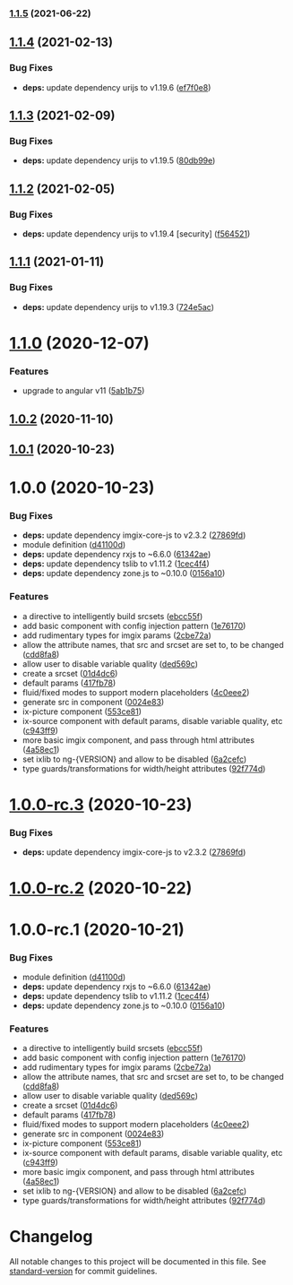### [1.1.5](https://github.com/imgix/angular/compare/v1.1.4...v1.1.5) (2021-06-22)

## [1.1.4](https://github.com/imgix/angular/compare/v1.1.3...v1.1.4) (2021-02-13)


### Bug Fixes

* **deps:** update dependency urijs to v1.19.6 ([ef7f0e8](https://github.com/imgix/angular/commit/ef7f0e8d37f00fc8c79ad6df811ac364e294016a))

## [1.1.3](https://github.com/imgix/angular/compare/v1.1.2...v1.1.3) (2021-02-09)


### Bug Fixes

* **deps:** update dependency urijs to v1.19.5 ([80db99e](https://github.com/imgix/angular/commit/80db99e9dd162c82ebd145558584ec7433db6913))

## [1.1.2](https://github.com/imgix/angular/compare/v1.1.1...v1.1.2) (2021-02-05)


### Bug Fixes

* **deps:** update dependency urijs to v1.19.4 [security] ([f564521](https://github.com/imgix/angular/commit/f564521caa2191f217156f7d556debc13b9d2f91))

## [1.1.1](https://github.com/imgix/angular/compare/v1.1.0...v1.1.1) (2021-01-11)


### Bug Fixes

* **deps:** update dependency urijs to v1.19.3 ([724e5ac](https://github.com/imgix/angular/commit/724e5ac29bca899c8e9d694df7683f3c1bba053e))

# [1.1.0](https://github.com/imgix/angular/compare/v1.0.2...v1.1.0) (2020-12-07)


### Features

* upgrade to angular v11 ([5ab1b75](https://github.com/imgix/angular/commit/5ab1b75ebd3725d016b027758689278330500aa9))

## [1.0.2](https://github.com/imgix/angular/compare/v1.0.1...v1.0.2) (2020-11-10)

## [1.0.1](https://github.com/imgix/angular/compare/v1.0.0...v1.0.1) (2020-10-23)

# 1.0.0 (2020-10-23)


### Bug Fixes

* **deps:** update dependency imgix-core-js to v2.3.2 ([27869fd](https://github.com/imgix/angular/commit/27869fd3ab13066c0467bd16d96c3a9529a03613))
* module definition ([d41100d](https://github.com/imgix/angular/commit/d41100dd782f9e00d325101545fdcb5ba4c1d8c9))
* **deps:** update dependency rxjs to ~6.6.0 ([61342ae](https://github.com/imgix/angular/commit/61342aea427fe36f7c7c99a4b24ee6e09ba4746a))
* **deps:** update dependency tslib to v1.11.2 ([1cec4f4](https://github.com/imgix/angular/commit/1cec4f4181ec7a15024780eba36b1a7414e5cccc))
* **deps:** update dependency zone.js to ~0.10.0 ([0156a10](https://github.com/imgix/angular/commit/0156a10ca3aa52cd98af8a149cb53d28d41ed99e))


### Features

* a directive to intelligently build srcsets ([ebcc55f](https://github.com/imgix/angular/commit/ebcc55f759faefedf9ce8cf216612fdaa36aeecc))
* add basic component with config injection pattern ([1e76170](https://github.com/imgix/angular/commit/1e761707b7ffa5557f3655c1ae9405aeae11d42e))
* add rudimentary types for imgix params ([2cbe72a](https://github.com/imgix/angular/commit/2cbe72ae8537f36fcf1730217b4466fcd3f763ba))
* allow the attribute names, that src and srcset are set to, to be changed ([cdd8fa8](https://github.com/imgix/angular/commit/cdd8fa855c8fb1466ade1560f30761cc74d32b59))
* allow user to disable variable quality ([ded569c](https://github.com/imgix/angular/commit/ded569cf13bd133abe09f697344a4d70add64ed3))
* create a srcset ([01d4dc6](https://github.com/imgix/angular/commit/01d4dc6989f566dcd13e20e54bb294a7aa4b22ad))
* default params ([417fb78](https://github.com/imgix/angular/commit/417fb7829792e3f35d68d066747961880a027b4c))
* fluid/fixed modes to support modern placeholders ([4c0eee2](https://github.com/imgix/angular/commit/4c0eee24fb6e1ef5b46fe2cd2d5185aa2628eb89))
* generate src in component ([0024e83](https://github.com/imgix/angular/commit/0024e839e6acb22b3cec44c3c401552468b4dde5))
* ix-picture component ([553ce81](https://github.com/imgix/angular/commit/553ce81fd5eda06dd1fdfe80fd5c0ece21865ff3))
* ix-source component with default params, disable variable quality, etc ([c943ff9](https://github.com/imgix/angular/commit/c943ff9348fcce0491081cfc990204c1b60b3059))
* more basic imgix component, and pass through html attributes ([4a58ec1](https://github.com/imgix/angular/commit/4a58ec1dec94494801ebc01428b0c8c481f07bcb))
* set ixlib to ng-{VERSION} and allow to be disabled ([6a2cefc](https://github.com/imgix/angular/commit/6a2cefccc698811f11e91382708f57d2eecaf877))
* type guards/transformations for width/height attributes ([92f774d](https://github.com/imgix/angular/commit/92f774d423acb5f9e9e80db0b6929aca2f24d4a1))

# [1.0.0-rc.3](https://github.com/imgix/angular/compare/v1.0.0-rc.2...v1.0.0-rc.3) (2020-10-23)


### Bug Fixes

* **deps:** update dependency imgix-core-js to v2.3.2 ([27869fd](https://github.com/imgix/angular/commit/27869fd3ab13066c0467bd16d96c3a9529a03613))

# [1.0.0-rc.2](https://github.com/imgix/angular/compare/v1.0.0-rc.1...v1.0.0-rc.2) (2020-10-22)

# 1.0.0-rc.1 (2020-10-21)


### Bug Fixes

* module definition ([d41100d](https://github.com/imgix/angular/commit/d41100dd782f9e00d325101545fdcb5ba4c1d8c9))
* **deps:** update dependency rxjs to ~6.6.0 ([61342ae](https://github.com/imgix/angular/commit/61342aea427fe36f7c7c99a4b24ee6e09ba4746a))
* **deps:** update dependency tslib to v1.11.2 ([1cec4f4](https://github.com/imgix/angular/commit/1cec4f4181ec7a15024780eba36b1a7414e5cccc))
* **deps:** update dependency zone.js to ~0.10.0 ([0156a10](https://github.com/imgix/angular/commit/0156a10ca3aa52cd98af8a149cb53d28d41ed99e))


### Features

* a directive to intelligently build srcsets ([ebcc55f](https://github.com/imgix/angular/commit/ebcc55f759faefedf9ce8cf216612fdaa36aeecc))
* add basic component with config injection pattern ([1e76170](https://github.com/imgix/angular/commit/1e761707b7ffa5557f3655c1ae9405aeae11d42e))
* add rudimentary types for imgix params ([2cbe72a](https://github.com/imgix/angular/commit/2cbe72ae8537f36fcf1730217b4466fcd3f763ba))
* allow the attribute names, that src and srcset are set to, to be changed ([cdd8fa8](https://github.com/imgix/angular/commit/cdd8fa855c8fb1466ade1560f30761cc74d32b59))
* allow user to disable variable quality ([ded569c](https://github.com/imgix/angular/commit/ded569cf13bd133abe09f697344a4d70add64ed3))
* create a srcset ([01d4dc6](https://github.com/imgix/angular/commit/01d4dc6989f566dcd13e20e54bb294a7aa4b22ad))
* default params ([417fb78](https://github.com/imgix/angular/commit/417fb7829792e3f35d68d066747961880a027b4c))
* fluid/fixed modes to support modern placeholders ([4c0eee2](https://github.com/imgix/angular/commit/4c0eee24fb6e1ef5b46fe2cd2d5185aa2628eb89))
* generate src in component ([0024e83](https://github.com/imgix/angular/commit/0024e839e6acb22b3cec44c3c401552468b4dde5))
* ix-picture component ([553ce81](https://github.com/imgix/angular/commit/553ce81fd5eda06dd1fdfe80fd5c0ece21865ff3))
* ix-source component with default params, disable variable quality, etc ([c943ff9](https://github.com/imgix/angular/commit/c943ff9348fcce0491081cfc990204c1b60b3059))
* more basic imgix component, and pass through html attributes ([4a58ec1](https://github.com/imgix/angular/commit/4a58ec1dec94494801ebc01428b0c8c481f07bcb))
* set ixlib to ng-{VERSION} and allow to be disabled ([6a2cefc](https://github.com/imgix/angular/commit/6a2cefccc698811f11e91382708f57d2eecaf877))
* type guards/transformations for width/height attributes ([92f774d](https://github.com/imgix/angular/commit/92f774d423acb5f9e9e80db0b6929aca2f24d4a1))

# Changelog

All notable changes to this project will be documented in this file. See [standard-version](https://github.com/conventional-changelog/standard-version) for commit guidelines.
